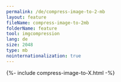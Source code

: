 ```yaml
---
permalink: /de/compress-image-to-2-mb
layout: feature
fileName: compress-image-to-2mb
folderName: feature
tool: imgcompression
lang: de
size: 2048
type: mb
nointernationalization: true
---
```

{%- include compress-image-to-X.html -%}
      